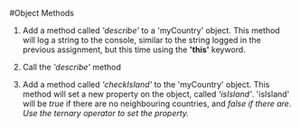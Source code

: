 #Object Methods

1. Add a method called _'describe'_ to a 'myCountry' object. This method
   will log a string to the console, similar to the string logged in the previous
   assignment, but this time using the **'this'** keyword.

2. Call the _'describe'_ method

3. Add a method called _'checkIsland'_ to the 'myCountry' object. This
   method will set a new property on the object, called _'isIsland'_.
   'isIsland' will be _true_ if there are no neighbouring countries, and _false if
   there are_.
   _Use the ternary operator to set the property._
